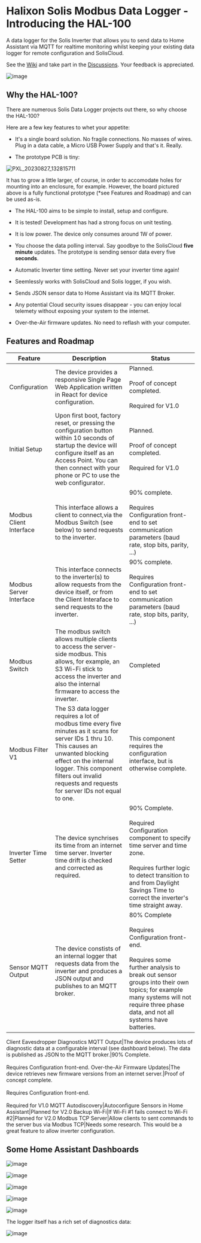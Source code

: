 # Halixon Solis Modbus Data Logger - Introducing the HAL-100

A data logger for the Solis Inverter that allows you to send data to Home Assistant via MQTT for realtime monitoring whilst keeping your existing data logger for remote configuration and SolisCloud.

See the [Wiki](https://github.com/bretmac/halixon-solis-modbus/wiki) and take part in the [Discussions](https://github.com/bretmac/halixon-solis-modbus/discussions).  Your feedback is appreciated.

![image](https://github.com/bretmac/halixon-solis-modbus/assets/44399243/86cea2ff-dac8-430c-b084-92027842754d)

## Why the HAL-100?

There are numerous Solis Data Logger projects out there, so why choose the HAL-100?

Here are a few key features to whet your appetite:

- It's a single board solution.  No fragile connections.  No masses of wires.  Plug in a data cable, a Micro USB Power Supply and that's it.  Really.

- The prototype PCB is tiny:
  
![PXL_20230827_132815711](https://github.com/bretmac/halixon-solis-modbus/assets/44399243/e72f43f9-5c7e-43f8-82d5-1380596a6228)

It has to grow a little larger, of course, in order to accomodate holes for mounting into an enclosure, for example.  However, the board pictured above is a fully functional prototype (*see Features and Roadmap) and can be used as-is.

- The HAL-100 aims to be simple to install, setup and configure.

- It is tested!  Development has had a strong focus on unit testing.

- It is low power.   The device only consumes around 1W of power.

- You choose the data polling interval.  Say goodbye to the SolisCloud **five minute** updates.  The prototype is sending sensor data every five **seconds**.

- Automatic Inverter time setting.  Never set your inverter time again!

- Seemlessly works with SolisCloud and Solis logger, if you wish.

- Sends JSON sensor data to Home Assistant via its MQTT Broker.

- Any potential Cloud security issues disappear - you can enjoy local telemety without exposing your system to the internet.

- Over-the-Air firmware updates.  No need to reflash with your computer.

 
## Features and Roadmap


Feature|Description|Status
---|---|---
Configuration|The device provides a responsive Single Page Web Application written in React for device configuration.|Planned.<br><br>Proof of concept completed.<br><br>Required for V1.0
Initial Setup|Upon first boot, factory reset, or pressing the configuration button within 10 seconds of startup the device will configure itself as an Access Point.  You can then connect with your phone or PC to use the web configurator.|Planned.<br><br>Proof of concept completed.<br><br>Required for V1.0
Modbus Client Interface|This interface allows a client to connect,via the Modbus Switch (see below) to send requests to the inverter.|90% complete.<br><br>Requires Configuration front-end to set communication parameters (baud rate, stop bits, parity, ...)
Modbus Server Interface|This interface connects to the inverter(s) to allow requests from the device itself, or from the Client Interaface to send requests to the inverter.|90% complete.<br><br>Requires Configuration front-end to set communication parameters (baud rate, stop bits, parity, ...)
Modbus Switch|The modbus switch allows multiple clients to access the server-side modbus.  This allows, for example, an S3 Wi-Fi stick to access the inverter and also the internal firmware to access the inverter.|Completed
Modbus Filter V1|The S3 data logger requires a lot of modbus time every five minutes as it scans for server IDs 1 thru 10.  This causes an unwanted blocking effect on the internal logger.  This component filters out invalid requests and requests for server IDs not equal to one.|  This component requires the configuration interface, but is otherwise complete.
Inverter Time Setter|The device synchrises its time from an internet time server.  Inverter time drift is checked and corrected as required.|90% Complete.<br><br>Required Configuration component to specify time server and time zone.<br><br>Requires further logic to detect transition to and from Daylight Savings Time to correct the inverter's time straight away.
Sensor MQTT Output|The device constists of an internal logger that requests data from the inverter and produces a JSON output and publishes to an MQTT broker.|80% Complete<br><br>Requires Configuration front-end.<br><br>Requires some further analysis to break out sensor groups into their own topics; for example many systems will not require three phase data, and not all systems have batteries.
Client Eavesdropper
Diagnostics MQTT Output|The device produces lots of diagnostic data at a configurable interval (see dashboard below). The data is published as JSON to the MQTT broker.|90% Complete.<br><br>Requires Configuration front-end.
Over-the-Air Firmware Updates|The device retrieves new firmware versions from an internet server.|Proof of concept complete.<br><br>Requires Configuration front-end.<br><br>Required for V1.0
MQTT Autodiscovery|Autoconfigure Sensors in Home Assistant|Planned for V2.0
Backup Wi-Fi|If Wi-Fi #1 fails connect to Wi-Fi #2|Planned for V2.0
Modbus TCP Server|Allow clients to sent commands to the server bus via Modbus TCP|Needs some research.  This would be a great feature to allow inverter configuration.

## Some Home Assistant Dashboards

![image](https://github.com/bretmac/halixon-solis-modbus/assets/44399243/88bc1e2e-1869-4257-a952-f50e442fe143)

![image](https://github.com/bretmac/halixon-solis-modbus/assets/44399243/40d064ba-f5d9-4137-9d57-fc75ebe5cbee)

![image](https://github.com/bretmac/halixon-solis-modbus/assets/44399243/f13c9e1e-b10f-4937-84f1-ec0e4db0a6b9)

![image](https://github.com/bretmac/halixon-solis-modbus/assets/44399243/999cf053-e936-4011-abbc-5887a81cffcd)

![image](https://github.com/bretmac/halixon-solis-modbus/assets/44399243/44ea2ccc-f743-4f4e-be24-03ad1a887011)


The logger itself has a rich set of diagnostics data:

![image](https://github.com/bretmac/halixon-solis-modbus/assets/44399243/3e173829-5933-4615-9041-bc07f55b4fda)

